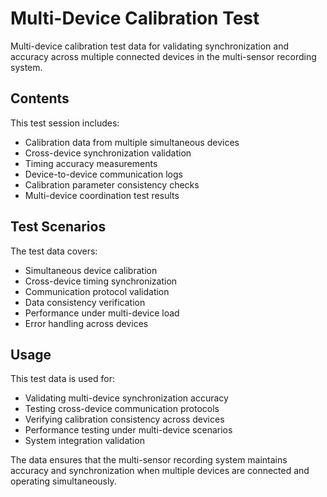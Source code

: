 # Multi-Device Calibration Test

Multi-device calibration test data for validating synchronization and accuracy across multiple connected devices in the multi-sensor recording system.

## Contents

This test session includes:
- Calibration data from multiple simultaneous devices
- Cross-device synchronization validation
- Timing accuracy measurements
- Device-to-device communication logs
- Calibration parameter consistency checks
- Multi-device coordination test results

## Test Scenarios

The test data covers:
- Simultaneous device calibration
- Cross-device timing synchronization
- Communication protocol validation
- Data consistency verification
- Performance under multi-device load
- Error handling across devices

## Usage

This test data is used for:
- Validating multi-device synchronization accuracy
- Testing cross-device communication protocols
- Verifying calibration consistency across devices
- Performance testing under multi-device scenarios
- System integration validation

The data ensures that the multi-sensor recording system maintains accuracy and synchronization when multiple devices are connected and operating simultaneously.